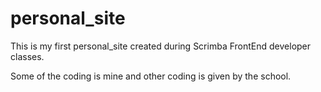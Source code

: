 # personal_site
This is my first personal_site created during Scrimba FrontEnd developer classes.

Some of the coding is mine and other coding is given by the school.

